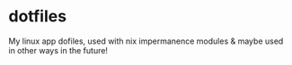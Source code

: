 # dotfiles
 My linux app dofiles, used with nix impermanence modules & maybe used in other ways in the future! 
